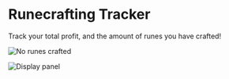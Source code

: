 # Runecrafting Tracker
Track your total profit, and the amount of runes you have crafted!

![No runes crafted](https://user-images.githubusercontent.com/22432233/97731653-b57a9d00-1ad5-11eb-9084-53a10af117ba.png)

![Display panel](https://user-images.githubusercontent.com/22432233/97731641-b4497000-1ad5-11eb-8636-f68a8388dc56.png)
